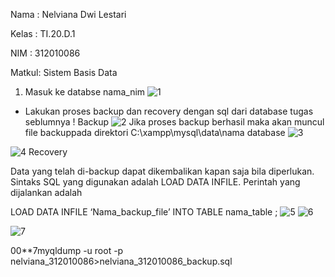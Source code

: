 Nama : Nelviana Dwi Lestari

Kelas : TI.20.D.1

NIM : 312010086

Matkul: Sistem Basis Data

1. Masuk ke databse nama_nim
![1](https://user-images.githubusercontent.com/101852867/175766334-3fd80bd2-7241-4d79-a2e6-8120283014c9.png)

- Lakukan proses backup dan recovery dengan sql dari database tugas seblumnya !
Backup
![2](https://user-images.githubusercontent.com/101852867/175766348-8f6b593d-709d-47cb-908b-9f246b5c177c.png)
Jika proses backup berhasil maka akan muncul file backuppada direktori C:\xampp\mysql\data\nama database
![3](https://user-images.githubusercontent.com/101852867/175766355-49723c8b-4cc5-401a-ba09-a511bba0873c.png)

![4](https://user-images.githubusercontent.com/101852867/175766357-8f7a9858-6ed7-4e66-8dc6-46d7ce92503d.png)
Recovery

Data yang telah di-backup dapat dikembalikan kapan saja bila diperlukan. Sintaks SQL yang digunakan adalah LOAD DATA INFILE. Perintah yang dijalankan adalah

LOAD DATA INFILE ‘Nama_backup_file’ INTO TABLE nama_table ;
![5](https://user-images.githubusercontent.com/101852867/175766390-2668183b-2f31-4e3c-bbc0-fdcf850147c8.png)
![6](https://user-images.githubusercontent.com/101852867/175766406-68eddeb5-46b9-416c-bbf6-51de48e0d2a3.png)

![7](https://user-images.githubusercontent.com/101852867/175766444-1e2cb413-c345-4241-9b0d-3c9e22785ba7.png)


00**7myqldump -u root -p nelviana_312010086>nelviana_312010086_backup.sql

